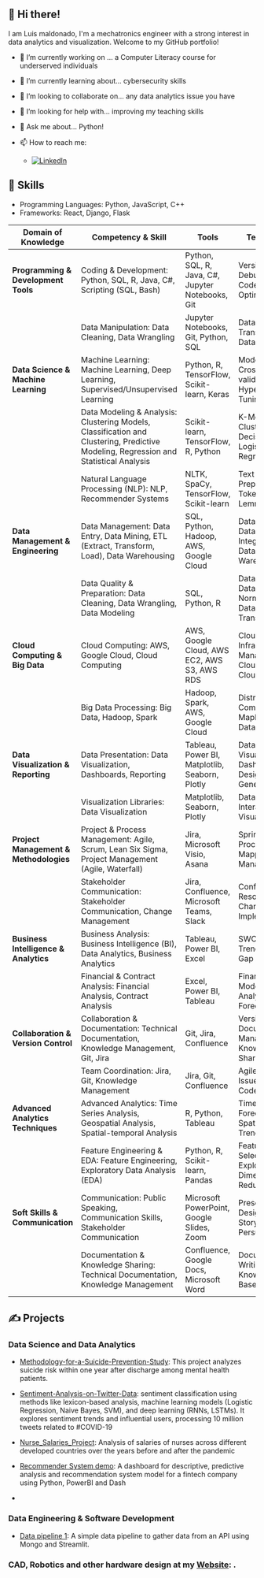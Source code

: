 <!--
**l-maldonado/l-maldonado** is a ✨ _special_ ✨ repository because its `README.md` (this file) appears on your GitHub profile.

Here are some ideas to get you started:

- 🔭 I’m currently working on ...
- 🌱 I’m currently learning ...
- 👯 I’m looking to collaborate on ...
- 🤔 I’m looking for help with ...
- 💬 Ask me about ...
- 📫 How to reach me: ...
- 😄 Pronouns: ...
- ⚡ Fun fact: ...

- [Email](mailto:@outlook.com)
-->

<!-- Your title -->
## 👋 Hi there!  

I am Luis maldonado, I'm a mechatronics engineer with  a strong interest in data analytics and visualization. Welcome to my GitHub portfolio!

<!-- Talking about you -->
- 🔭 I’m currently working on ...
      a Computer Literacy course for underserved individuals
  
- 🌱 I’m currently learning about...
      cybersecurity skills
  
- 👯 I’m looking to collaborate on...
      any data analytics issue you have

- 🤔 I’m looking for help with...
      improving my teaching skills

- 💬 Ask me about...
     Python!

- 📫 How to reach me: 
    - [![LinkedIn](https://img.shields.io/badge/LinkedIn-%230077B5.svg?logo=linkedin&logoColor=white)](https://linkedin.com/in/lg-maldonado)
  


##  💫 Skills
<!-- Your badges
You can use the website to generate badges: https://shields.io/
[![Portfolio](https://img.shields.io/badge/-Portfolio-red?style=flat&logo=appveyor&logoColor=white)](https://zachayers.io)
-->

<!-- Dropdown Menu
<details>
<summary><strong>Programming & Development Tools</strong></summary>

| Skill                 |
|-----------------------|
| Python                |

</details>
-->


- Programming Languages: Python, JavaScript, C++
- Frameworks: React, Django, Flask

| **Domain of Knowledge**             | **Competency & Skill**                                                                                         | **Tools**                                         | **Techniques**                                         |
|-------------------------------------|------------------------------------------------------------------------------------------------------------------|--------------------------------------------------|--------------------------------------------------------|
| **Programming & Development Tools** | Coding & Development: Python, SQL, R, Java, C#, Scripting (SQL, Bash)                                           | Python, SQL, R, Java, C#, Jupyter Notebooks, Git | Version Control, Debugging, Code Optimization           |
|                                     | Data Manipulation: Data Cleaning, Data Wrangling                                                                | Jupyter Notebooks, Git, Python, SQL              | Data Transformation, Data Parsing                       |
| **Data Science & Machine Learning** | Machine Learning: Machine Learning, Deep Learning, Supervised/Unsupervised Learning                             | Python, R, TensorFlow, Scikit-learn, Keras       | Model Training, Cross-validation, Hyperparameter Tuning |
|                                     | Data Modeling & Analysis: Clustering Models, Classification and Clustering, Predictive Modeling, Regression and Statistical Analysis | Scikit-learn, TensorFlow, R, Python             | K-Means Clustering, Decision Trees, Logistic Regression |
|                                     | Natural Language Processing (NLP): NLP, Recommender Systems                                                   | NLTK, SpaCy, TensorFlow, Scikit-learn            | Text Preprocessing, Tokenization, Lemmatization         |
| **Data Management & Engineering**   | Data Management: Data Entry, Data Mining, ETL (Extract, Transform, Load), Data Warehousing                     | SQL, Python, Hadoop, AWS, Google Cloud           | Data Extraction, Data Integration, Data Warehousing     |
|                                     | Data Quality & Preparation: Data Cleaning, Data Wrangling, Data Modeling                                       | SQL, Python, R                                   | Data Validation, Data Normalization, Data Transformation |
| **Cloud Computing & Big Data**      | Cloud Computing: AWS, Google Cloud, Cloud Computing                                                            | AWS, Google Cloud, AWS EC2, AWS S3, AWS RDS      | Cloud Infrastructure Management, Cloud Storage, Cloud Security |
|                                     | Big Data Processing: Big Data, Hadoop, Spark                                                                   | Hadoop, Spark, AWS, Google Cloud                 | Distributed Computing, MapReduce, Data Streaming       |
| **Data Visualization & Reporting**  | Data Presentation: Data Visualization, Dashboards, Reporting                                                  | Tableau, Power BI, Matplotlib, Seaborn, Plotly   | Data Visualization, Dashboard Design, Report Generation |
|                                     | Visualization Libraries: Data Visualization                                                                    | Matplotlib, Seaborn, Plotly                      | Data Plotting, Interactive Visualization               |
| **Project Management & Methodologies** | Project & Process Management: Agile, Scrum, Lean Six Sigma, Project Management (Agile, Waterfall)             | Jira, Microsoft Visio, Asana                     | Sprint Planning, Process Mapping, Risk Management       |
|                                     | Stakeholder Communication: Stakeholder Communication, Change Management                                        | Jira, Confluence, Microsoft Teams, Slack         | Conflict Resolution, Change Implementation             |
| **Business Intelligence & Analytics** | Business Analysis: Business Intelligence (BI), Data Analytics, Business Analytics                             | Tableau, Power BI, Excel                         | SWOT Analysis, Trend Analysis, Gap Analysis            |
|                                     | Financial & Contract Analysis: Financial Analysis, Contract Analysis                                           | Excel, Power BI, Tableau                         | Financial Modeling, Risk Analysis, Forecasting          |
| **Collaboration & Version Control** | Collaboration & Documentation: Technical Documentation, Knowledge Management, Git, Jira                        | Git, Jira, Confluence                            | Version Control, Document Management, Knowledge Sharing |
|                                     | Team Coordination: Jira, Git, Knowledge Management                                                             | Jira, Git, Confluence                            | Agile Workflow, Issue Tracking, Code Review            |
| **Advanced Analytics Techniques**   | Advanced Analytics: Time Series Analysis, Geospatial Analysis, Spatial-temporal Analysis                        | R, Python, Tableau                               | Time Series Forecasting, Spatial Analysis, Trend Analysis |
|                                     | Feature Engineering & EDA: Feature Engineering, Exploratory Data Analysis (EDA)                               | Python, R, Scikit-learn, Pandas                  | Feature Selection, Data Exploration, Dimensionality Reduction |
| **Soft Skills & Communication**     | Communication: Public Speaking, Communication Skills, Stakeholder Communication                                | Microsoft PowerPoint, Google Slides, Zoom        | Presentation Design, Storytelling, Persuasion           |
|                                     | Documentation & Knowledge Sharing: Technical Documentation, Knowledge Management                              | Confluence, Google Docs, Microsoft Word          | Documentation Writing, Knowledge Base Creation         |



## ✍️ Projects

### Data Science and Data Analytics 
- [Methodology-for-a-Suicide-Prevention-Study](https://github.com/l-maldonado/Methodology-for-a-Suicide-Prevention-Study): This project analyzes suicide risk within one year after discharge among mental health patients.
  
- [Sentiment-Analysis-on-Twitter-Data](https://github.com/l-maldonado/Sentiment-Analysis-on-Twitter-Data): sentiment classification using methods like lexicon-based analysis, machine learning models (Logistic Regression, Naive Bayes, SVM), and deep learning (RNNs, LSTMs). It explores sentiment trends and influential users, processing 10 million tweets related to #COVID-19

- [Nurse_Salaries_Project](https://github.com/l-maldonado/Nurse_Salaries_Project): Analysis of salaries of nurses across different developed countries over the years before and after the pandemic

- [Recommender System demo](https://github.com/l-maldonado/team67-ptp): A dashboard for descriptive, predictive analysis and recommendation system model for a fintech company using Python, PowerBI and Dash

- 

### Data Engineering & Software Development
- [Data pipeline 1](https://github.com/l-maldonado/Data_Pipeline_Test_SFBusiness): A simple data pipeline to gather data from an API using Mongo and Streamlit.



### CAD, Robotics and other hardware design at my [Website](https://luisgmaldonado.wordpress.com): .



